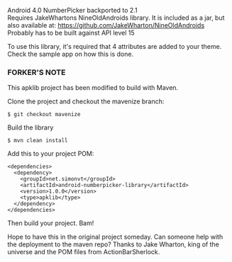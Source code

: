 Android 4.0 NumberPicker backported to 2.1  
Requires JakeWhartons NineOldAndroids library. It is included as a jar, but also available at: https://github.com/JakeWharton/NineOldAndroids  
Probably has to be built against API level 15  
  
To use this library, it's required that 4 attributes are added to your theme. Check the sample app on how this is done.

### FORKER'S NOTE ###

This apklib project has been modified to build with Maven.

Clone the project and checkout the mavenize branch:

    $ git checkout mavenize
 
Build the library

    $ mvn clean install

Add this to your project POM:


    <dependencies>
      <dependency>
        <groupId>net.simonvt</groupId>
        <artifactId>android-numberpicker-library</artifactId>
        <version>1.0.0</version>
        <type>apklib</type>
      </dependency>
    </dependencies>


Then build your project. Bam!

Hope to have this in the original project someday. 
Can someone help with the deployment to the maven repo?
Thanks to Jake Wharton, king of the universe and the POM files from ActionBarSherlock.
 
    
  
